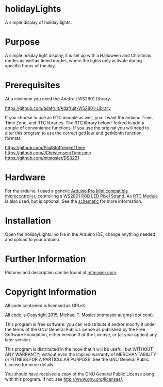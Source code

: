 holidayLights
=============

A simple display of holiday lights.


Purpose
=======

A simple holiday light display, it is set up with a Halloween and Christmas modes as well as timed modes, where the lights only activate during specific hours of the day.


Prerequisites
=============

At a minimum you need the Adafruit WS2801 Library.

https://github.com/adafruit/Adafruit-WS2801-Library

If you choose to use an RTC module as well, you'll want the arduino Time, Time Zone, and RTC libraries.  The RTC library below I forked to add a couple of convenience functions.  If you use the original you will need to alter this program to use the correct getHour and getMonth function formats.

https://github.com/PaulStoffregen/Time
https://github.com/JChristensen/Timezone
https://github.com/mtmosier/DS3231


Hardware
========

For the arduino, I used a generic [Arduino Pro Mini compatible microcontroller](http://www.ebay.com/itm/400762710802?_trksid=p2059210.m2749.l2649&ssPageName=STRK%3AMEBIDX%3AIT), controlling a [WS2801 RGB LED Pixel Strand](https://www.adafruit.com/product/738).  An [RTC Module](http://www.ebay.com/itm/400503978923?_trksid=p2059210.m2749.l2649&ssPageName=STRK%3AMEBIDX%3AIT) is also used, but is optional.  See the [schematic](schematic.png) for more information.


Installation
============

Open the holidayLights.ino file in the Arduino IDE, change anything needed and upload to your arduino.


Further Information
===================

Pictures and description can be found at [mtmosier.com](http://mtmosier.com/80-arduino/78-window-holiday-lights).


Copyright Information
=====================

All code contained is licensed as GPLv3.

All code is Copyright 2015, Michael T. Mosier (mtmosier at gmail dot com).

This program is free software: you can redistribute it and/or modify it under the terms of the GNU General Public License as published by the Free Software Foundation, either version 3 of the License, or (at your option) any later version.

This program is distributed in the hope that it will be useful, but WITHOUT ANY WARRANTY; without even the implied warranty of MERCHANTABILITY or FITNESS FOR A PARTICULAR PURPOSE. See the GNU General Public License for more details.

You should have received a copy of the GNU General Public License along with this program. If not, see http://www.gnu.org/licenses/.
